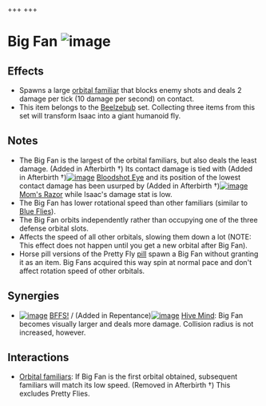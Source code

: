 +++
+++

 # Big Fan ![image](/image/Big_Fan.png) 


Effects
---------


* Spawns a large [orbital familiar](/wiki/Orbital_familiar "Orbital familiar") that blocks enemy shots and deals 2 damage per tick (10 damage per second) on contact.
* This item belongs to the [Beelzebub](/wiki/Beelzebub "Beelzebub") set. Collecting three items from this set will transform Isaac into a giant humanoid fly.


Notes
-------


* The Big Fan is the largest of the orbital familiars, but also deals the least damage. (Added in Afterbirth †) Its contact damage is tied with (Added in Afterbirth †)[![image](/image/Bloodshot_Eye.png)](/wiki/Bloodshot_Eye "Bloodshot Eye") [Bloodshot Eye](/wiki/Bloodshot_Eye "Bloodshot Eye") and its position of the lowest contact damage has been usurped by (Added in Afterbirth †)[![image](/image/Mom%27s_Razor.png)](/wiki/Mom%27s_Razor "Mom's Razor") [Mom's Razor](/wiki/Mom%27s_Razor "Mom's Razor") while Isaac's damage stat is low.
* The Big Fan has lower rotational speed than other familiars (similar to [Blue Flies](/wiki/Blue_Fly "Blue Fly")).
* The Big Fan orbits independently rather than occupying one of the three defense orbital slots.
* Affects the speed of all other orbitals, slowing them down a lot (NOTE: This effect does not happen until you get a new orbital after Big Fan).
* Horse pill versions of the Pretty Fly [pill](/wiki/Pills "Pills") spawn a Big Fan without granting it as an item. Big Fans acquired this way spin at normal pace and don't affect rotation speed of other orbitals.


Synergies
-----------


* [![image](/image/BFFS!.png)](/wiki/BFFS! "BFFS!") [BFFS!](/wiki/BFFS! "BFFS!") / (Added in Repentance)[![image](/image/Hive_Mind.png)](/wiki/Hive_Mind "Hive Mind") [Hive Mind](/wiki/Hive_Mind "Hive Mind"): Big Fan becomes visually larger and deals more damage. Collision radius is not increased, however.


Interactions
--------------


* [Orbital familiars](/wiki/Orbital_familiar "Orbital familiar"): If Big Fan is the first orbital obtained, subsequent familiars will match its low speed. (Removed in Afterbirth †) This excludes Pretty Flies.


